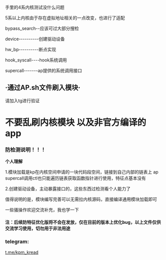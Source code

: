 手里的4系内核测试没什么问题

5系以上内核由于存在虚拟地址相关的一点改变，也进行了适配

bypass_search--应该可过大部分搜检

device----------创建驱动设备

hw_bp----------断点实现

hook_syscall----hook系统调用

supercall-------ap提供的系统调用接口

## ·通过AP.sh文件刷入模块·

请加入tg进行验证

# 不要乱刷内核模块 以及非官方编译的app

### 防检测说明！！！

**个人理解**

1.模块加载是kp在内核空间申请的一块代码段空间，链接到自己内部的链表上
ap supercall调用ctl也只能遍历链表获取函数指针进行使用，特征点基本没有

2.创建驱动设备，主动暴露接口的，这些东西过检测看个人能力了

值得说明的是，模块编写完善可以无需拉内核源码，直接编译通用模块加载即可

一些骚操作欢迎交流补充，我也学一下

#### 注：后续防特征优化版将不会在发放，仅在目前的版本上优化bug，以上文件仅供交流学习使用，切勿用于非法用途

### telegram:
 [t.me/kpm_kread](https://t.me/kpm_kread)

